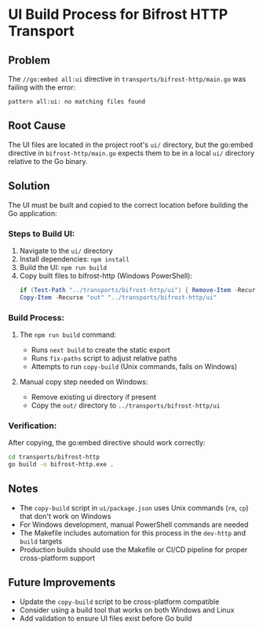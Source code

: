 # UI Build Process for Bifrost HTTP Transport

## Problem
The `//go:embed all:ui` directive in `transports/bifrost-http/main.go` was failing with the error:
```
pattern all:ui: no matching files found
```

## Root Cause
The UI files are located in the project root's `ui/` directory, but the go:embed directive in `bifrost-http/main.go` expects them to be in a local `ui/` directory relative to the Go binary.

## Solution
The UI must be built and copied to the correct location before building the Go application:

### Steps to Build UI:
1. Navigate to the `ui/` directory
2. Install dependencies: `npm install`
3. Build the UI: `npm run build`
4. Copy built files to bifrost-http (Windows PowerShell):
   ```powershell
   if (Test-Path "../transports/bifrost-http/ui") { Remove-Item -Recurse -Force "../transports/bifrost-http/ui" }
   Copy-Item -Recurse "out" "../transports/bifrost-http/ui"
   ```

### Build Process:
1. The `npm run build` command:
   - Runs `next build` to create the static export
   - Runs `fix-paths` script to adjust relative paths
   - Attempts to run `copy-build` (Unix commands, fails on Windows)

2. Manual copy step needed on Windows:
   - Remove existing ui directory if present
   - Copy the `out/` directory to `../transports/bifrost-http/ui`

### Verification:
After copying, the go:embed directive should work correctly:
```bash
cd transports/bifrost-http
go build -o bifrost-http.exe .
```

## Notes
- The `copy-build` script in `ui/package.json` uses Unix commands (`rm`, `cp`) that don't work on Windows
- For Windows development, manual PowerShell commands are needed
- The Makefile includes automation for this process in the `dev-http` and `build` targets
- Production builds should use the Makefile or CI/CD pipeline for proper cross-platform support

## Future Improvements
- Update the `copy-build` script to be cross-platform compatible
- Consider using a build tool that works on both Windows and Linux
- Add validation to ensure UI files exist before Go build